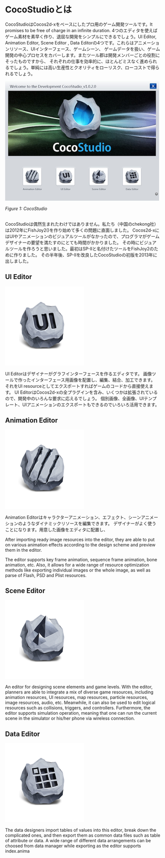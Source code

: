 # CocoStudioとは

CocoStudioはCocos2d-xをベースにしたプロ用のゲーム開発ツールです。It promises to be free of charge in an infinite duration.
4つのエディタを使えばゲーム素材を素早く作り、退屈な開発をシンプルにできるでしょう。UI Editor, Animation Editor, 
Scene Editor , Data Editorの4つです。これらはアニメーションリソース、UIインターフェース、ゲームシーン、
ゲームデータを扱い、ゲーム開発の中心プロセスをカバーします。またツール郡は開発メンバーごとの役割にそったものですから、
それぞれの仕事を効率的に、ほとんどミスなく進められるでしょう。単純には高い生産性とクオリティをローリスク、ローコストで得られるでしょう。

![CocoStudio Launcher](res/cocostudio-launch.png)

*Figure 1: CocoStudio*<br></br>

CocoStudioは偶然生まれたわけではありません。私たち（中国のchekong社）は2012年にFishJoy2()を作り始めて多くの問題に直面しました。
Cocos2d-xにはUIやアニメーションのビジュアルツールがなかったので、プログラマがゲームデザイナーの要望を満たすのにとても時間がかかりました。
その時にビジュアルツールを作ろうと思いました。最初はSP-IIと名付けたツールをFishJoy2のために作りました。
その半年後、SP-IIを改良したCocoStudioの初版を2013年に出しました。

## UI Editor

![](res/icon-ui.png)

UI Editorはデザイナーがグラフインターフェースを作るエディタです。
画像ツールで作ったインターフェース用画像を配置し、編集、結合、加工できます。
それをUI resourceとしてエクスポートすればゲームのコードから直接使えます。
UI EditorはCocos2d-xの全プラグインを含み、いくつかは拡張されているので、開発中のいろんな要求に応えるでしょう。
個別画像、全画像、UIテンプレート、UIアニメーションのエクスポートもできるのでいろいろ活用できます。

## Animation Editor

![](res/icon-animation.png)

Animation Editorはキャラクターアニメーション、エフェクト、シーンアニメーションのようなダイナミックリソースを編集できます。
デザイナーがよく使うことになります。用意した画像をエディタに配置し、

After importing ready image resources into the editor, they are able to put on various animation effects 
according to the design scheme and preview them in the editor. 

The editor supports key frame animation, 
sequence frame animation, bone animation, etc. Also, it allows for a wide range of resource optimization methods 
like exporting individual images or the whole image, as well as parse of Flash, PSD and Plist resources.


## Scene Editor

![](res/icon-scene.png)

An editor for designing scene elements and game levels. With the editor, planners are able to integrate a mix of diverse game resources, including animation resources, UI resources, map resources, particle resources, image resources, audio, etc. Meanwhile, it can also be used to edit logical resources such as collisions, triggers, and controllers. Furthermore, the editor supports simulation operation, meaning that one can run the current scene in the simulator or his/her phone via wireless connection.

## Data Editor

![](res/icon-data.png)

The data designers import tables of values into this editor, break down the complicated ones, and then export them as common data files such as table of attribute or data. A wide range of different data arrangements can be choosed from data manager while exporting as the editor supports index.anima
